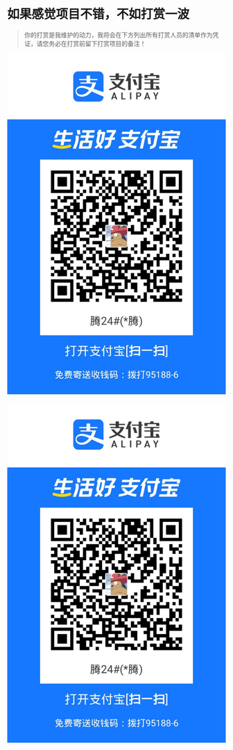 # 如果感觉项目不错，不如打赏一波

> 你的打赏是我维护的动力，我将会在下方列出所有打赏人员的清单作为凭证，请您务必在打赏前留下打赏项目的备注！

![](image/alipay_payment.jpg)

![](image/alipay_payment.jpg)
